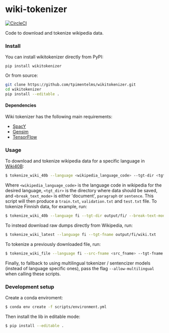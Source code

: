 # wiki-tokenizer

[![CircleCI](https://circleci.com/gh/tpimentelms/wiki-tokenizer.svg?style=svg)](https://circleci.com/gh/tpimentelms/wiki-tokenizer)

Code to download and tokenize wikipedia data.

### Install

You can install wikitokenizer directly from PyPI:

`pip install wikitokenizer`

Or from source:

```bash
git clone https://github.com/tpimentelms/wikitokenizer.git
cd wikitokenizer
pip install --editable .
```

#### Dependencies

Wiki tokenizer has the following main requirements:

* [SpacY](https://spacy.io/)
* [Gensim](https://radimrehurek.com/gensim/)
* [TensorFlow](https://www.tensorflow.org/)

### Usage

To download and tokenize wikipedia data for a specific language in [Wiki40B](https://aclanthology.org/2020.lrec-1.297/):
```bash
$ tokenize_wiki_40b --language <wikipedia_language_code> --tgt-dir <tgt_dir> --break-text-mode <break_text_mode>
```
Where `<wikipedia_language_code>` is the language code in wikipedia for the desired language, `<tgt_dir>` is the directory where data should be saved, and `<break_text_mode>` is either 'document', `paragraph` or `sentence`. This script will then produce a `train.txt`, `validation.txt` and `test.txt` file. To tokenize Finnish data, for example, run:
```bash
$ tokenize_wiki_40b --language fi --tgt-dir output/fi/ --break-text-mode document
```

To instead download raw dumps directly from Wikipedia, run:
```bash
$ tokenize_wiki_latest --language fi --tgt-fname output/fi/wiki.txt
```

To tokenize a previously downloaded file, run:
```bash
$ tokenize_wiki_file --language fi --src-fname <src_fname> --tgt-fname output/fi/wiki.txt
```

Finally, to fallback to using multilingual tokenizer / sentencizer models (instead of language specific ones), pass the flag `--allow-multilingual` when calling these scripts.

### Development setup

Create a conda enviroment:
```bash
$ conda env create -f scripts/environment.yml
```
Then install the lib in editable mode:
```bash
$ pip install --editable .
```